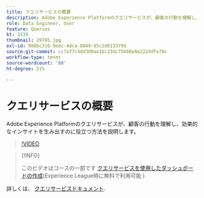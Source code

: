 ```yaml
---
title: クエリサービスの概要
description: Adobe Experience Platformのクエリサービスが、顧客の行動を理解し、効果的なインサイトを生み出すのに役立つ方法を説明します。
role: Data Engineer, User
feature: Queries
kt: 3139
thumbnail: 29795.jpg
exl-id: 988bc316-9eec-4dca-8049-95c2d613379d
source-git-commit: cc7a77c4dd380ae1bc23dc75608e8e2224dfe78c
workflow-type: tm+mt
source-wordcount: '80'
ht-degree: 21%

---
```


# クエリサービスの概要

Adobe Experience Platformのクエリサービスが、顧客の行動を理解し、効果的なインサイトを生み出すのに役立つ方法を説明します。

>[!VIDEO](https://video.tv.adobe.com/v/29795?quality=12&learn=on)

>[!INFO]
>
> このビデオはコースの一部です [クエリサービスを使用したダッシュボードの作成](https://experienceleague.adobe.com/?recommended=ExperiencePlatform-D-1-2021.1.qsvc.dash)(Experience League時に無料で利用可能 )

詳しくは、 [クエリサービスドキュメント](https://experienceleague.adobe.com/docs/experience-platform/query/home.html?lang=ja).
